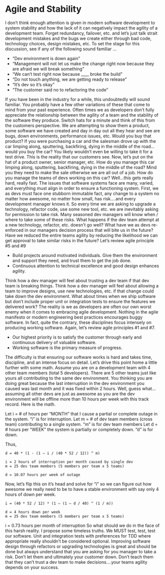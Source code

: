 # Agile and Stability

I don’t think enough attention is given in modern software development to system stability and how the lack of it can negatively impact the agility of a development team.  Forget redundancy, failover, etc. and let’s just talk strait development mistakes and the bugs we create either through bad code, technology choices, design mistakes, etc.  To set the stage for this discussion, see if any of the following sound familiar …

- “Dev environment is down again”
- “Management will not let us make the change right now because they are afraid we will break something”
- “We can’t test right now because ____ broke the build”
- “Do not touch anything, we are getting ready to release”
- “It’s dev so it’s okay”
- “The customer said no to refactoring the code”

If you have been in the industry for a while, this undoubtedly will sound familiar.  You probably have a few other variations of these that come to mind from your past experience.  Often times we as developers don’t fully appreciate the relationship between the agility of a team and the stability of the software they produce.  Switch hats for a minute and think of this from the customers perspective.  We are attempting to show them a product, some software we have created and day in day out all they hear and see are bugs, down environments, performance issues, etc.  Would you buy that product?  If you were purchasing a car and the salesman drove up with the car limping along, sputtering, backfiring, dying in the middle of the road…would you buy the car?  You likely wouldn’t even be willing to take it for a test drive.  This is the reality that our customers see.  Now, let’s put on the hat of a product owner, senior manager, etc.  How do you manage this car limping along, sputtering, backfiring, dying in the middle of the road?  Mind you they need to make the sale otherwise we are all out of a job.  How do you manage the teams of devs working on this car?  Well…this gets really hard, really fast.  The issues that software systems face are many, varied, and everything must align in order to ensure a functioning system.  First, we as devs must face one stubborn immutable fact, any change to a system no matter how awesome, no matter how small, has risk….and every development manager knows it.  So every time we are asking to upgrade a technology, refactor code, use some new tool, etc. we are inevitably asking for permission to take risk.  Many seasoned dev managers will know when / where to take some of these risks.  What happens if the dev team attempt at a new technology, refactor, etc. doesn’t go well?  What have we as devs re-enforced in our managers decision process that will bite us in the future?  Have we reduced the entire teams agility by reducing the likelihood we can get approval to take similar risks in the future?  Let’s review agile principle #5 and #9

- Build projects around motivated individuals.  Give them the environment and support they need, and trust them to get the job done.
- Continuous attention to technical excellence and good design enhances agility.

Think how a dev manager will feel about trusting a dev team if that dev team is breaking things.  Think how a dev manager will feel about allowing a team to improve designs, use new technologies, etc. if that change could take down the dev environment.  What about times when we ship software but don’t include proper unit or integration tests to ensure the features we delivered work?  The reality is we as developers are often our own worst enemy when it comes to embracing agile development.  Nothing in the agile manifesto or modern engineering best practices encourages buggy software.  In fact, quite the contrary, these disciplines focus intensely on producing working software.  Again, let’s review agile principles #1 and #7.

- Our highest priority is to satisfy the customer through early and continuous delivery of valuable software. 
- Working software is the primary measure of progress. 

The difficulty is that ensuring our software works is hard and takes time, discipline, and an intense focus on detail.  Let’s drive this point home a little further with some math.  Assume you are on a development team with 4 other team members (total 5 developers).  There are 5 other teams just like yours all contributing to the same dev environment.  You thinking you are doing great because the last interruption in the dev environment you caused was last month and it was fixed within 2 hours.  Well, guess what…  assuming all other devs are just as awesome as you are the dev environment will be offline more than 10 hours per week with this track record.  Here is the math.

Let i = # of hours per “MONTH” that I cause a partial or complete outage in the system.  “i” is for interruption.
Let m = # of dev team members (cross team) contributing to a single system.  “m” is for dev team members
Let d = # hours per “WEEK” the system is partially or completely down.  “d” is for down.

Thus,

    d = 40 * (1 - (1 – i / (40 * 52 / 12)) ^ m)

    i = 2 hours of interruption per month caused by single dev
    m = 25 dev team members (5 members per team x 5 teams)
 
    d = 10.07 hours per week of outage

Now, let’s flip this on it’s head and solve for “i” so we can figure out how awesome we really need to be to have a stable environment with say only 4 hours of down per week.

    i = (40 * 52 / 12) * (1 – (1 – d / 40) ^ (1 / m))

    d = 4 hours down per week
    m = 25 dev team members (5 members per team x 5 teams)

i = 0.73 hours per month of interruption
So what should we do in the face of this harsh reality.  I propose some timeless truths.  We MUST test, test, test our software.  Unit and integration tests with preferences for TDD where appropriate really shouldn’t be considered optional.  Improving software design through refactors or upgrading technologies is great and should be done but always understand that you are asking for you manager to take a risk.  Don’t let them and ultimately your customer down.  Don’t teach them that they can’t trust a dev team to make decisions….your teams agility depends on your success.
